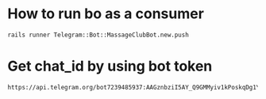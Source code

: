 # How to run bo as a consumer
```
rails runner Telegram::Bot::MassageClubBot.new.push
```


# Get chat_id by using bot token
```
https://api.telegram.org/bot7239485937:AAGznbziI5AY_Q9GMMyiv1kPoskqDg1Y5QU/getUpdates
```